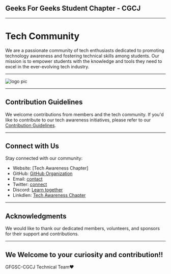 ## Geeks For Geeks Student Chapter - CGCJ 
---
# Tech Community
 We are a passionate community of tech enthusiasts dedicated to promoting technology awareness and fostering technical skills among students. 
 Our mission is to empower students with the knowledge and tools they need to excel in the ever-evolving tech industry.
 

 ---
 ![logo pic](https://github.com/GFGSC-CGC-Jhanjeri/GFGSC_CGCJ-1/assets/144611754/aa91162b-2ace-408e-ac32-8c41ffb8e11e)

---
## Contribution Guidelines

We welcome contributions from members and the tech community. If you'd like to contribute to our tech awareness initiatives, please refer to our [Contribution Guidelines](CONTRIBUTING.md).

---
## Connect with Us

Stay connected with our community:

- Website: [Tech Awareness Chapter]
- GitHub: [GitHub Organization](https://github.com/GFGSC-CGC-Jhanjeri)
- Email:  [contact](gfgsccgcj@gmail.com)
- Twitter: [connect](https://x.com/Gfg_sc_cgcj?s=08)
- Discord: [Learn together](https://discord.gg/ffYAVKFj)
- Linkdlen: [Tech Awareness Chapter](https://www.linkedin.com/company/gfg-student-chapter-cgc-jhanjeri/?viewAsMember=true)

---
## Acknowledgments
We would like to thank our dedicated members, volunteers, and sponsors for their support and contributions.

---
## We Welcome to your curiosity and contribution!!
GFGSC-CGCJ Technical Team❤
